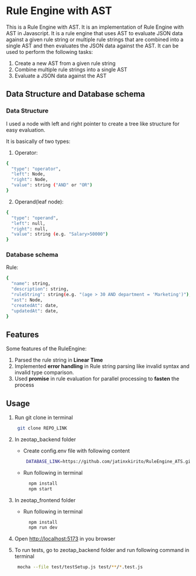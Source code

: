 # Rule Engine with AST

This is a Rule Engine with AST. It is an implementation of Rule Engine with AST in Javascript. It is a rule engine that uses AST to evaluate JSON data against a given rule string or multiple rule strings that are combined into a single AST and then evaluates the JSON data against the AST. It can be used to perform the following tasks:

1. Create a new AST from a given rule string
2. Combine multiple rule strings into a single AST
3. Evaluate a JSON data against the AST

## Data Structure and Database schema

### Data Structure

I used a node with left and right pointer to create a tree like structure for easy evaluation.

It is basically of two types:

1. Operator:

```bash
{
  "type": "operator",
  "left": Node,
  "right": Node,
  "value": string ("AND" or "OR")
}
```

2. Operand(leaf node):

```bash
{
  "type": "operand",
  "left": null,
  "right": null,
  "value": string (e.g. "Salary>50000")
}
```

### Database schema

Rule:

```bash
{
  "name": string,
  "description": string,
  "ruleString": string(e.g. "(age > 30 AND department = 'Marketing')"),
  "ast": Node,
  "createdAt": date,
  "updatedAt": date,
}
```

## Features

Some features of the RuleEngine:

1. Parsed the rule string in **Linear Time**
2. Implemented **error handling** in Rule string parsing like invalid syntax and invalid type comparison.
3. Used **promise** in rule evaluation for parallel processing to **fasten** the process

## Usage

1. Run git clone in terminal
   ```bash
    git clone REPO_LINK
   ```
2. In zeotap_backend folder

   - Create config.env file with following content
     ```bash
      DATABASE_LINK=https://github.com/jatinxkirito/RuleEngine_ATS.git
     ```
   - Run following in terminal
     ```bash
       npm install
       npm start
     ```

3. In zeotap_frontend folder

   - Run following in terminal
     ```bash
       npm install
       npm run dev
     ```

4. Open [ http://localhost:5173]() in you browser

5. To run tests, go to zeotap_backend folder and run following command in terminal

   ```bash
    mocha --file test/testSetup.js test/**/*.test.js
   ```
